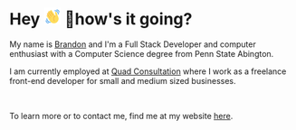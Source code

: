 <h1>Hey <span style="width:30px;height:30px;padding:0;margin:0;"><img src="icons/wave-hello.gif" style="width:30px;height:30px;padding:0;margin:0;"></span> 👋how's it going?</h1>

My name is <a href="https://www.linkedin.com/in/brandon-whitman-orlin/" target="_blank">Brandon</a> and I'm a Full Stack Developer and computer enthusiast with a Computer Science degree from Penn State Abington.

I am currently employed at <a href="https://quadconsultation.com/" target="_blank">Quad Consultation</a> where I work as a freelance front-end developer for small and medium sized businesses.

<br />
<p>To learn more or to contact me, find me at my website <a href="https://woahcodes.com/" target="_blank">here</a>.</p>